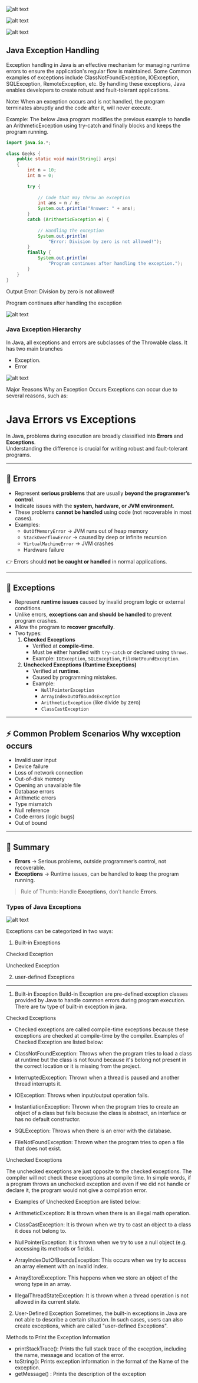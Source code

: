 ![alt text](image-2.png)

![alt text](image-3.png)

![alt text](image-4.png)

## Java Exception Handling

Exception handling in Java is an effective mechanism for managing runtime errors to ensure the application's regular flow is maintained. Some Common examples of exceptions include ClassNotFoundException, IOException, SQLException, RemoteException, etc. By handling these exceptions, Java enables developers to create robust and fault-tolerant applications.

Note: When an exception occurs and is not handled, the program terminates abruptly and the code after it, will never execute.

Example: The below Java program modifies the previous example to handle an ArithmeticException using try-catch and finally blocks and keeps the program running.


```java
import java.io.*;
​
class Geeks {
    public static void main(String[] args)
    {
        int n = 10;
        int m = 0;
​
        try {
          
            // Code that may throw an exception
            int ans = n / m;
            System.out.println("Answer: " + ans);
        }
        catch (ArithmeticException e) {
          
            // Handling the exception
            System.out.println(
                "Error: Division by zero is not allowed!");
        }
        finally {
            System.out.println(
                "Program continues after handling the exception.");
        }
    }
}
```


Output
Error: Division by zero is not allowed!

Program continues after handling the exception

![alt text](image-5.png)

### Java Exception Hierarchy
In Java, all exceptions and errors are subclasses of the Throwable class. It has two main branches

- Exception.
- Error

![alt text](image-6.png)


Major Reasons Why an Exception Occurs
Exceptions can occur due to several reasons, such as:



# Java Errors vs Exceptions

In Java, problems during execution are broadly classified into **Errors** and **Exceptions**.  
Understanding the difference is crucial for writing robust and fault-tolerant programs.

---

## 🔹 Errors
- Represent **serious problems** that are usually **beyond the programmer’s control**.
- Indicate issues with the **system, hardware, or JVM environment**.
- These problems **cannot be handled** using code (not recoverable in most cases).
- Examples:
  - `OutOfMemoryError` → JVM runs out of heap memory
  - `StackOverflowError` → caused by deep or infinite recursion
  - `VirtualMachineError` → JVM crashes
  - Hardware failure

👉 Errors should **not be caught or handled** in normal applications.

---

## 🔹 Exceptions
- Represent **runtime issues** caused by invalid program logic or external conditions.
- Unlike errors, **exceptions can and should be handled** to prevent program crashes.
- Allow the program to **recover gracefully**.
- Two types:
  1. **Checked Exceptions**  
     - Verified at **compile-time**.  
     - Must be either handled with `try-catch` or declared using `throws`.  
     - Example: `IOException`, `SQLException`, `FileNotFoundException`.
  2. **Unchecked Exceptions (Runtime Exceptions)**  
     - Verified at **runtime**.  
     - Caused by programming mistakes.  
     - Example:  
       - `NullPointerException`  
       - `ArrayIndexOutOfBoundsException`  
       - `ArithmeticException` (like divide by zero)  
       - `ClassCastException`

---

## ⚡ Common Problem Scenarios Why wxception occurs
- Invalid user input
- Device failure
- Loss of network connection
- Out-of-disk memory
- Opening an unavailable file
- Database errors
- Arithmetic errors
- Type mismatch
- Null reference
- Code errors (logic bugs)
- Out of bound

---

## 📝 Summary
- **Errors** → Serious problems, outside programmer’s control, not recoverable.  
- **Exceptions** → Runtime issues, can be handled to keep the program running.  

> Rule of Thumb: Handle **Exceptions**, don’t handle **Errors**.




### Types of Java Exceptions

![alt text](image-7.png)

Exceptions can be categorized in two ways:

1. Built-in Exceptions

Checked Exception

Unchecked Exception

2. user-defined Exceptions

<hr/>

1. Built-in Exception
Build-in Exception are pre-defined exception classes provided by Java to handle common errors during program execution. There are tw type of built-in exception in java.

Checked Exceptions

- Checked exceptions are called compile-time exceptions because these exceptions are checked at compile-time by the compiler. Examples of Checked Exception are listed below:

- ClassNotFoundException: Throws when the program tries to load a class at runtime but the class is not found because it's belong not present in the correct location or it is missing from the project.

- InterruptedException: Thrown when a thread is paused and another thread interrupts it.
- IOException: Throws when input/output operation fails.
- InstantiationException: Thrown when the program tries to create an object of a class but fails because the class is abstract, an interface or has no default constructor.
- SQLException: Throws when there is an error with the database.
- FileNotFoundException: Thrown when the program tries to open a file that does not exist.


Unchecked Exceptions


The unchecked exceptions are just opposite to the checked exceptions. The compiler will not check these exceptions at compile time. In simple words, if a program throws an unchecked exception and even if we did not handle or declare it, the program would not give a compilation error. 

- Examples of Unchecked Exception are listed below:

- ArithmeticException: It is thrown when there is an illegal math operation.
- ClassCastException: It is thrown when we try to cast an object to a class it does not belong to.
- NullPointerException: It is thrown when we try to use a null object (e.g. accessing its methods or fields).
- ArrayIndexOutOfBoundsException: This occurs when we try to access an array element with an invalid index.
- ArrayStoreException: This happens when we store an object of the wrong type in an array.
- IllegalThreadStateException: It is thrown when a thread operation is not allowed in its current state.


2. User-Defined Exception
Sometimes, the built-in exceptions in Java are not able to describe a certain situation. In such cases, users can also create exceptions, which are called "user-defined Exceptions".

Methods to Print the Exception Information

- printStackTrace(): Prints the full stack trace of the exception, including the name, message and location of the error.
- toString(): Prints exception information in the format of the Name of the exception.
- getMessage() : Prints the description of the exception